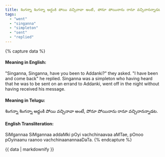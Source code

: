 ```yaml
---
title: శింగన్నా శింగన్నా అద్దంకి పోయి వచ్చినావా అంటే, పోనూ పోయినాను రానూ వచ్చినానన్నాడట.
tags:
  - "went"
  - "singanna"
  - "simpleton"
  - "sent"
  - "replied"
---
```


{% capture data %}
#### Meaning in English:
"Singanna, Singanna, have you been to Addanki?" they asked. "I have been and come back" he replied.
Singanna was a simpleton who having heard that he was to be sent on an errand to Addanki, went off in the night without having received his message.

#### Meaning in Telugu:
శింగన్నా శింగన్నా అద్దంకి పోయి వచ్చినావా అంటే, పోనూ పోయినాను రానూ వచ్చినానన్నాడట.

#### English Transliteration:
SiMgannaa SiMgannaa addaMki pOyi vachchinaavaa aMTae, pOnoo pOyinaanu raanoo vachchinaanannaaDaTa.
{% endcapture %}

{{ data | markdownify }}

